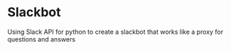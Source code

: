 # Slackbot
Using Slack API for python to create a slackbot that works like a proxy for questions and answers
